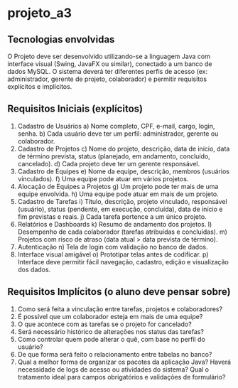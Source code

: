 # projeto_a3
## Tecnologias envolvidas
O Projeto deve ser desenvolvido utilizando-se a linguagem Java com interface visual (Swing, JavaFX ou similar), conectado a um banco de dados MySQL. O sistema deverá ter diferentes perfis de acesso (ex: administrador, gerente de projeto, colaborador) e permitir requisitos explícitos e implícitos.

## Requisitos Iniciais (explícitos)
1. Cadastro de Usuários
a) Nome completo, CPF, e-mail, cargo, login, senha.
b) Cada usuário deve ter um perfil: administrador, gerente ou colaborador.
2. Cadastro de Projetos
c) Nome do projeto, descrição, data de início, data de término prevista, status (planejado, em andamento, concluído, cancelado).
d) Cada projeto deve ter um gerente responsável.
3. Cadastro de Equipes
e) Nome da equipe, descrição, membros (usuários vinculados).
f) Uma equipe pode atuar em vários projetos.
4. Alocação de Equipes a Projetos
g) Um projeto pode ter mais de uma equipe envolvida.
h) Uma equipe pode atuar em mais de um projeto.
5. Cadastro de Tarefas
i) Título, descrição, projeto vinculado, responsável (usuário), status (pendente, em execução, concluída), data de início e fim previstas e reais.
j) Cada tarefa pertence a um único projeto.
6. Relatórios e Dashboards
k) Resumo de andamento dos projetos.
l) Desempenho de cada colaborador (tarefas atribuídas e concluídas).
m) Projetos com risco de atraso (data atual > data prevista de término).
7. Autenticação
n) Tela de login com validação no banco de dados.
8. Interface visual amigável
o) Prototipar telas antes de codificar.
p) Interface deve permitir fácil navegação, cadastro, edição e visualização dos dados.

## Requisitos Implícitos (o aluno deve pensar sobre)
1. Como será feita a vinculação entre tarefas, projetos e colaboradores?
2. É possível que um colaborador esteja em mais de uma equipe?
3. O que acontece com as tarefas se o projeto for cancelado?
4. Será necessário histórico de alterações nos status das tarefas?
5. Como controlar quem pode alterar o quê, com base no perfil do usuário?
6. De que forma será feito o relacionamento entre tabelas no banco?
7. Qual a melhor forma de organizar os pacotes da aplicação Java?
Haverá necessidade de logs de acesso ou atividades do sistema?
Qual o tratamento ideal para campos obrigatórios e validações de formulário?
